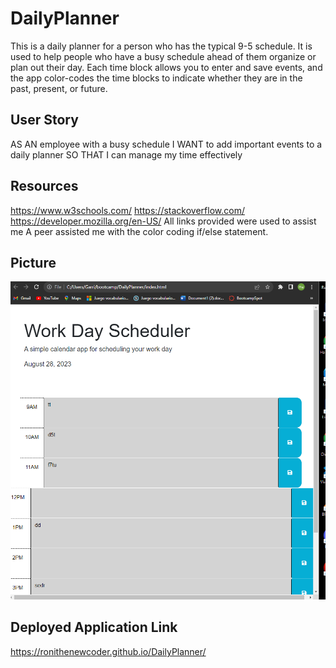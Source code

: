 # DailyPlanner
This is a daily planner for a person who has the typical 9-5 schedule. It is used to help people who have a busy schedule ahead of them organize or plan out their day. Each time block allows you to enter and save events, and the app color-codes the time blocks to indicate whether they are in the past, present, or future.

## User Story 
AS AN employee with a busy schedule
I WANT to add important events to a daily planner
SO THAT I can manage my time effectively

## Resources 
https://www.w3schools.com/
https://stackoverflow.com/ 
https://developer.mozilla.org/en-US/
All links provided were used to assist me
A peer assisted me with the color coding if/else statement. 

## Picture
![Alt text](image.png)

## Deployed Application Link
https://ronithenewcoder.github.io/DailyPlanner/
